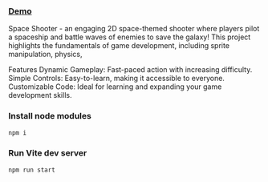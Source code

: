 ### [Demo](https://space-shooter-two.vercel.app/)


Space Shooter - an engaging 2D space-themed shooter where players pilot 
a spaceship and battle waves of enemies to save the galaxy! 
This project highlights the fundamentals of game development, including sprite manipulation, physics,

Features 
Dynamic Gameplay: Fast-paced action with increasing difficulty.
Simple Controls: Easy-to-learn, making it accessible to everyone.
Customizable Code: Ideal for learning and expanding your game development skills.

### Install node modules
```bash
npm i
```

### Run Vite dev server
```bash
npm run start
```



